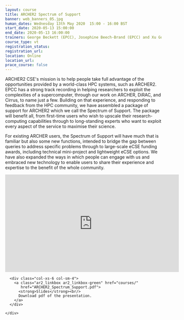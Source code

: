 ```yaml
---
layout: course
title: ARCHER2 Spectrum of Support
banner: web_banners_05.jpg
human_dates: Wednesday 13th May 2020  15:00 - 16:00 BST
start_date: 2020-05-13 15:00:00
end_date: 2020-05-13 16:00:00
trainers: George Beckett (EPCC), Josephine Beech-Brand (EPCC) and Xu Guo (EPCC)
course_type: vt
registration_status:
registration_url: 
location: Online
location_url: 
prace_course: false
---
```


ARCHER2 CSE's mission is to help people take full advantage of the opportunities provided by a world-class HPC systems, such as ARCHER2. EPCC has a strong track recording in helping researchers to exploit the complexities of a supercomputer, through our work on ARCHER, DiRAC, and Cirrus, to name just a few. Building on that experience, and responding to feedback from the HPC community, we have assembled a package of support for ARCHER2 which we call the Spectrum of Support. The package will benefit all, from first-time users who wish to upscale their research-computing capabilities through to long-standing experts who want to exploit every aspect of the service to maximise their science.

For existing ARCHER users, the Spectrum of Support will have much that is familiar but also some new functions, intended to bridge the gap between queries to address specific problems through to large-scale eCSE funding awards, including technical mini-project and lightweight eCSE options. We have also expanded the ways in which people can engage with us and embraced new technology to enable users to share their experience and expertise to the benefit of the whole community.





<div>
	<iframe width="560" height="315" src="https://www.youtube.com/embed/TCSVar8Z2_w" frameborder="0" allow="accelerometer; autoplay; encrypted-media; gyroscope; picture-in-picture" allowfullscreen></iframe>
</div>



<section id="service">
  <div class="container">
    <div class="row ">	


      <div class="col-xs-6 col-sm-4">
        <a class="ar2_linkbox ar2_linkbox-green" href="courses/"
           href="ARCHER2_Spectrum_Support.pdf">
          <strong>Slides</strong><br/>
          Download pdf of the presentation.
        </a>
      </div>

<!--

      <div class="col-xs-6 col-sm-4">
        <a class="ar2_linkbox ar2_linkbox-teal" href="courses/"
           href="transcript.pdf">
          <strong>Transcript</strong><br/>
          Download a transcript of the video audio
        </a>
      </div>

-->
										
    </div>
  </div>
</section>
